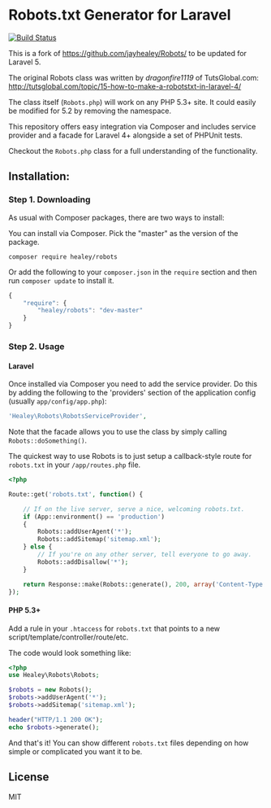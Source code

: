 Robots.txt Generator for Laravel
=========
[![Build Status](https://travis-ci.org/ganey/Robots.svg?branch=master)](https://travis-ci.org/ganey/Robots)

This is a fork of <https://github.com/jayhealey/Robots/> to be updated for Laravel 5.

The original Robots class was written by *dragonfire1119* of TutsGlobal.com: <http://tutsglobal.com/topic/15-how-to-make-a-robotstxt-in-laravel-4/>

The class itself (`Robots.php`) will work on any PHP 5.3+ site. It could easily be modified for 5.2 by removing the namespace.

This repository offers easy integration via Composer and includes service provider and a facade for Laravel 4+ alongside a set of PHPUnit tests.

Checkout the `Robots.php` class for a full understanding of the functionality.

## Installation:

### Step 1. Downloading

As usual with Composer packages, there are two ways to install:

You can install via Composer. Pick the "master" as the version of the package.

    composer require healey/robots

Or add the following to your `composer.json` in the `require` section and then run `composer update` to install it.

```js
{
    "require": {
        "healey/robots": "dev-master"
    }
}
```

### Step 2. Usage

#### Laravel

Once installed via Composer you need to add the service provider. Do this by adding the following to the 'providers' section of the application config (usually `app/config/app.php`):

```php
'Healey\Robots\RobotsServiceProvider',
```

Note that the facade allows you to use the class by simply calling `Robots::doSomething()`.

The quickest way to use Robots is to just setup a callback-style route for `robots.txt` in your `/app/routes.php` file.

```php
<?php

Route::get('robots.txt', function() {

    // If on the live server, serve a nice, welcoming robots.txt.
    if (App::environment() == 'production')
    {
        Robots::addUserAgent('*');
        Robots::addSitemap('sitemap.xml');
    } else {
        // If you're on any other server, tell everyone to go away.
        Robots::addDisallow('*');
    }

    return Response::make(Robots::generate(), 200, array('Content-Type' => 'text/plain'));
});
```

#### PHP 5.3+

Add a rule in your `.htaccess` for `robots.txt` that points to a new script/template/controller/route/etc.

The code would look something like:

```php
<?php
use Healey\Robots\Robots;

$robots = new Robots();
$robots->addUserAgent('*');
$robots->addSitemap('sitemap.xml');

header("HTTP/1.1 200 OK");
echo $robots->generate();
```

And that's it! You can show different `robots.txt` files depending on how simple or complicated you want it to be.

## License

MIT
